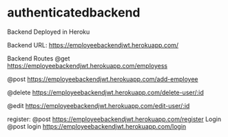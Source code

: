 # authenticatedbackend 

Backend Deployed in Heroku

Backend URL: https://employeebackendjwt.herokuapp.com/ 

Backend Routes
@get https://employeebackendjwt.herokuapp.com/employess

@post https://employeebackendjwt.herokuapp.com/add-employee

@delete https://employeebackendjwt.herokuapp.com/delete-user/:id

@edit https://employeebackendjwt.herokuapp.com/edit-user/:id

register:
@post  https://employeebackendjwt.herokuapp.com/register
Login
@post login https://employeebackendjwt.herokuapp.com/login
